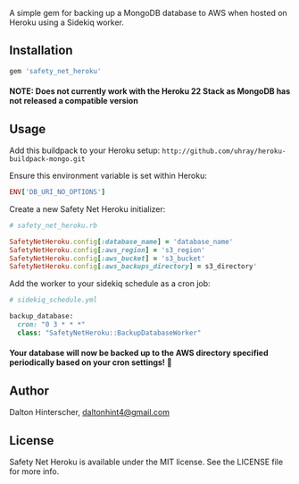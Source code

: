 A simple gem for backing up a MongoDB database to AWS when hosted on Heroku using a Sidekiq worker.

## Installation

```ruby
gem 'safety_net_heroku'
```

#### NOTE: Does not currently work with the Heroku 22 Stack as MongoDB has not released a compatible version

## Usage

Add this buildpack to your Heroku setup: `http://github.com/uhray/heroku-buildpack-mongo.git`

Ensure this environment variable is set within Heroku: 

```ruby
ENV['DB_URI_NO_OPTIONS']
```

Create a new Safety Net Heroku initializer:

```ruby
# safety_net_heroku.rb

SafetyNetHeroku.config[:database_name] = 'database_name'
SafetyNetHeroku.config[:aws_region] = 's3_region'
SafetyNetHeroku.config[:aws_bucket] = 's3_bucket'
SafetyNetHeroku.config[:aws_backups_directory] = s3_directory'

```

Add the worker to your sidekiq schedule as a cron job:

```ruby
# sidekiq_schedule.yml

backup_database:
  cron: "0 3 * * *"
  class: "SafetyNetHeroku::BackupDatabaseWorker"
```

#### Your database will now be backed up to the AWS directory specified periodically based on your cron settings! 🎉

## Author

Dalton Hinterscher, daltonhint4@gmail.com

## License

Safety Net Heroku is available under the MIT license. See the LICENSE file for more info.
